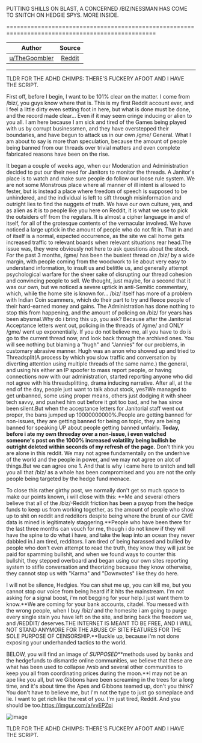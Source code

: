 PUTTING SHILLS ON BLAST, A CONCERNED /BIZ/NESSMAN HAS COME TO SNITCH ON HEDGIE SPYS. MORE INSIDE.

=================================================================================================

| Author       | Source       | 
| :-------------: |:-------------:|
|  [u/TheGoombler](https://www.reddit.com/user/TheGoombler/) | [Reddit](https://www.reddit.com/r/MOASS/comments/ms9wd8/putting_shills_on_blast_a_concerned_biznessman/) | 

---

TLDR FOR THE ADHD CHIMPS: THERE'S FUCKERY AFOOT AND I HAVE THE SCRIPT.

First off, before I begin, I want to be 101% clear on the matter. I come from /biz/, you guys know where that is. This is my first Reddit account ever, and I feel a little dirty even setting foot in here, but what is done must be done, and the record made clear... Even if it may seem cringe inducing or alien to you all. I am here because I am sick and tired of the Games being played with us by corrupt businessmen, and they have overstepped their boundaries, and have begun to attack us in our own /gme/ General. What I am about to say is more than speculation, because the amount of people being banned from our threads over trivial matters and even complete fabricated reasons have been on the rise.

It began a couple of weeks ago, when our Moderation and Administration decided to put our their need for Janitors to monitor the threads. A Janitor's place is to watch and make sure people do follow our loose rule system. We are not some Monstrous place where all manner of ill intent is allowed to fester, but is instead a place where freedom of speech is supposed to be unhindered, and the individual is left to sift through misinformation and outright lies to find the nuggets of truth. We have our own culture, yes, and as alien as it is to people like you here on Reddit, it is what we use to pick the outsiders off from the regulars. It is almost a cipher language in and of itself, for all of the grotesque contents of the vernacular involved. We have noticed a large uptick in the amount of people who do not fit in. That in and of itself is a normal, expected occurrence, as the site we call home gets increased traffic to relevant boards when relevant situations rear head.The issue was, they were obviously not here to ask questions about the stock. For the past 3 months, /gme/ has been the busiest thread on /biz/ by a wide margin, with people coming from the woodwork to lie about very easy to understand information, to insult us and belittle us, and generally attempt psychological warfare for the sheer sake of disrupting our thread cohesion and convincing people to sell. We thought, just maybe, for a second that it was our own, but we noticed a severe uptick in anti-Semitic commentary, which, while the home site is known for... /biz/ itself has more of a problem with Indian Coin scammers, which do their part to try and fleece people of their hard-earned money and gains. The Administration has done nothing to stop this from happening, and the amount of policing on /biz/ for years has been abysmal.Why do i bring this up, you ask? Because after the Janitorial Acceptance letters went out, policing in the threads of /gme/ and ONLY /gme/ went up exponentially. If you do not believe me, all you have to do is go to the current thread now, and look back through the archived ones. You will see nothing but blaming a "hugh" and "Jannies" for our problems, in customary abrasive manner. Hugh was an anon who showed up and tried to Threadsplit(A process by which you slow traffic and conversation by diverting attention using multiple threads of the same name.) the general, and using his either an IP spoofer to mass report people, or having connections now with our administration, started reporting anyone who did not agree with his threadsplitting, drama inducing narrative. After all, at the end of the day, people just want to talk about stock, yes?We managed to get unbanned, some using proper means, others just dodging it with sheer tech savvy, and pushed him out before it got too bad, and he has since been silent.But when the acceptance letters for Janitorial staff went out proper, the bans jumped up 10000000000%.People are getting banned for non-issues, they are getting banned for being on topic, they are being banned for speaking UP about people getting banned unfairly. **Today, before i ate my own threeday over a non-issue, i even watched someone's post on the 1000% increased volatility being bullish be outright deleted within seconds of my refresh of the page.** Don't think you are alone in this reddit. We may not agree fundamentally on the underhive of the world and the people in power, and we may not agree on alot of things.But we can agree one 1. And that is why i came here to snitch and tell you all that /biz/ as a whole has been compromised and you are not the only people being targeted by the hedge fund menace.

To close this rather girthy post, we normally don't get so much space to make our points known, i will close with this: **Me and several others believe that all of the /biz/-Reddit friction has been a psyop from the hedge funds to keep us from working together, as the amount of people who show up to shit on reddit and redditors despite being where the brunt of our GME data is mined is legitimately staggering.**People who have been there for the last three months can vouch for me, though i do not know if they will have the spine to do what i have, and take the leap into an ocean they never dabbled in.I am tired, redditors. I am tired of being harassed and bullied by people who don't even attempt to read the truth, they know they will just be paid for spamming bullshit, and when we found ways to counter this bullshit, they stepped overboard and began using our own sites reporting system to stifle conversation and theorizing because they know otherwise, they cannot stop us with "Karma" and "Downvotes" like they do here.

I will not be silence, Hedgies. You can shut me up, you can kill me, but you cannot stop our voice from being heard if it hits the mainstream. I'm not asking for a signal boost, i'm not begging for your help.I just want them to know.**We are coming for your bank accounts, citadel. You messed with the wrong people, when I buy /biz/ and the homesite i am going to purge every single stain you have left on the site, and bring back the freedom we, and /REDDIT/ deserves.THE INTERNET IS MEANT TO BE FREE, AND I WILL NOT STAND ANYMORE FOR THE ABUSE OF SITE FEATURES FOR THE SOLE PURPOSE OF CENSORSHIP.**Buckle up, because i'm not done exposing your underhanded tactics to the world.

BELOW, you will find an image of *SUPPOSED***methods used by banks and the hedgefunds to dismantle online communities, we believe that these are what has been used to collapse /wsb and several other communities to keep you all from coordinating prices during the moon.**I may not be an ape like you all, but we Gibbons have been screaming in the trees for a long time, and it's about time the Apes and Gibbons teamed up, don't you think? You don't have to believe me, but I'm not the type to just go someplace and lie. I want to get rich like the rest of you. I'm just tired, Reddit. And you should be too.<https://imgur.com/a/vvEPZpi>

![image](https://user-images.githubusercontent.com/82035192/117282040-4e49f680-ae32-11eb-8b98-014c81c7f966.png)


TLDR FOR THE ADHD CHIMPS: THERE'S FUCKERY AFOOT AND I HAVE THE SCRIPT.
